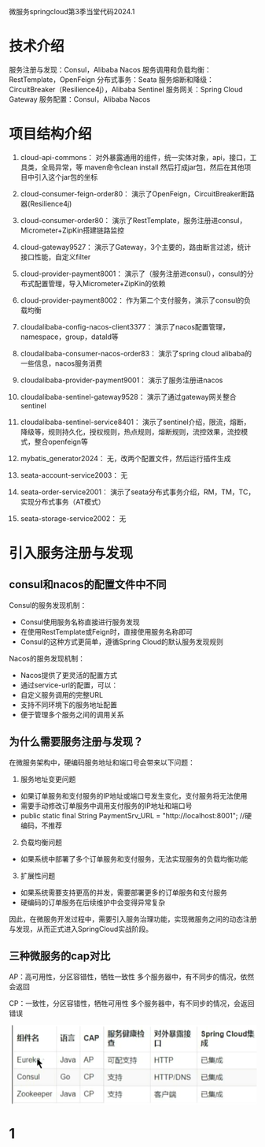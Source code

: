 微服务springcloud第3季当堂代码2024.1
# 技术介绍
服务注册与发现：Consul，Alibaba Nacos
服务调用和负载均衡：RestTemplate，OpenFeign
分布式事务：Seata
服务熔断和降级：CircuitBreaker（Resilience4j），Alibaba Sentinel
服务网关：Spring Cloud Gateway
服务配置：Consul，Alibaba Nacos

# 项目结构介绍
1. cloud-api-commons：
对外暴露通用的组件，统一实体对象，api，接口，工具类，全局异常，等
maven命令clean install 然后打成jar包，然后在其他项目中引入这个jar包的坐标

5. cloud-consumer-feign-order80：
演示了OpenFeign，CircuitBreaker断路器(Resilience4j)

3. cloud-consumer-order80：
演示了RestTemplate，服务注册进consul，Micrometer+ZipKin搭建链路监控

5. cloud-gateway9527：
演示了Gateway，3个主要的，路由断言过滤，统计接口性能，自定义filter

1. cloud-provider-payment8001：
演示了（服务注册进consul），consul的分布式配置管理，导入Micrometer+ZipKin的依赖

1. cloud-provider-payment8002：
作为第二个支付服务，演示了consul的负载均衡

8. cloudalibaba-config-nacos-client3377：
演示了nacos配置管理，namespace，group，dataId等

6. cloudalibaba-consumer-nacos-order83：
演示了spring cloud alibaba的一些信息，nacos服务消费

7. cloudalibaba-provider-payment9001：
演示了服务注册进nacos

10. cloudalibaba-sentinel-gateway9528：
演示了通过gateway网关整合sentinel

11. cloudalibaba-sentinel-service8401：
演示了sentinel介绍，限流，熔断，降级等，规则持久化，授权规则，热点规则，熔断规则，流控效果，流控模式，整合openfeign等

15. mybatis_generator2024：
无，改两个配置文件，然后运行插件生成

14. seata-account-service2003：
无

12. seata-order-service2001：
演示了seata分布式事务介绍，RM，TM，TC，实现分布式事务（AT模式）

13. seata-storage-service2002：
无

# 引入服务注册与发现

## consul和nacos的配置文件中不同
Consul的服务发现机制：
- Consul使用服务名称直接进行服务发现
- 在使用RestTemplate或Feign时，直接使用服务名称即可
- Consul的这种方式更简单，遵循Spring Cloud的默认服务发现规则

Nacos的服务发现机制：
- Nacos提供了更灵活的配置方式
- 通过service-url的配置，可以：
- 自定义服务调用的完整URL
- 支持不同环境下的服务地址配置
- 便于管理多个服务之间的调用关系

## 为什么需要服务注册与发现？

在微服务架构中，硬编码服务地址和端口号会带来以下问题：

1. 服务地址变更问题
- 如果订单服务和支付服务的IP地址或端口号发生变化，支付服务将无法使用
- 需要手动修改订单服务中调用支付服务的IP地址和端口号
- public static final String PaymentSrv_URL = "http://localhost:8001"; //硬编码，不推荐

2. 负载均衡问题
- 如果系统中部署了多个订单服务和支付服务，无法实现服务的负载均衡功能

3. 扩展性问题
- 如果系统需要支持更高的并发，需要部署更多的订单服务和支付服务
- 硬编码的订单服务在后续维护中会变得异常复杂

因此，在微服务开发过程中，需要引入服务治理功能，实现微服务之间的动态注册与发现，从而正式进入SpringCloud实战阶段。

## 三种微服务的cap对比
AP：高可用性，分区容错性，牺牲一致性  多个服务器中，有不同步的情况，依然会返回

CP：一致性，分区容错性，牺牲可用性  多个服务器中，有不同步的情况，会返回错误


![image-20241031140021709](README.assets/image-20241031140021709.png)



# 1
